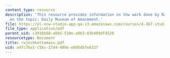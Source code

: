 ```yaml
---
content_type: resource
description: 'This resource provides information on thw work done by Rajesh Kottamasu
  on the topic: Daily Museum of Amazement.'
file: https://ol-ocw-studio-app-qa.s3.amazonaws.com/courses/4-367-studio-seminar-in-public-art-spring-2006/a4fc7ba1c5bc27d4489ae8d5dbfe6327_rajeshkottamasu.pdf
file_type: application/pdf
parent_uid: c3916b58-a0e5-510e-a063-83b409df4520
resourcetype: Document
title: rajeshkottamasu.pdf
uid: a4fc7ba1-c5bc-27d4-489a-e8d5dbfe6327
---
```

